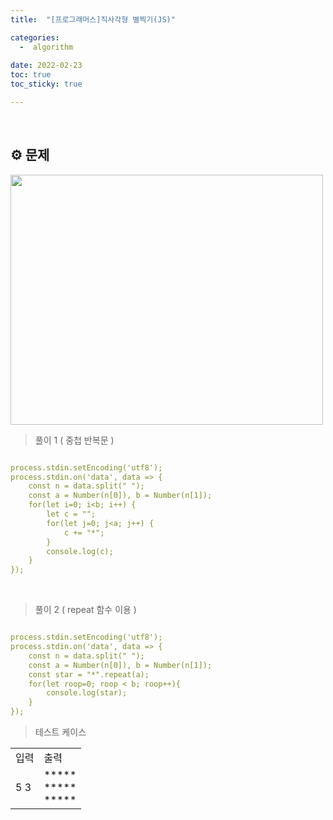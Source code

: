 ```yaml
---
title:  "[프로그래머스]직사각형 별찍기(JS)" 

categories:
  -  algorithm
  
date: 2022-02-23
toc: true
toc_sticky: true

---
```

<br/>

## ⚙️ 문제

<img src="https://user-images.githubusercontent.com/73210774/155263568-65fb9c98-c62e-404e-a457-841f711086f4.PNG" style="width:500px; height:400px"/>

> 풀이 1 ( 중첩 반복문 )

```yaml

process.stdin.setEncoding('utf8');
process.stdin.on('data', data => {
    const n = data.split(" ");
    const a = Number(n[0]), b = Number(n[1]);
    for(let i=0; i<b; i++) {
        let c = "";
        for(let j=0; j<a; j++) {
            c += "*";
        }
        console.log(c);
    }
});

```

<br/>


> 풀이 2 ( repeat 함수 이용 )

```yaml

process.stdin.setEncoding('utf8');
process.stdin.on('data', data => {
    const n = data.split(" ");
    const a = Number(n[0]), b = Number(n[1]);
    const star = "*".repeat(a);
    for(let roop=0; roop < b; roop++){
        console.log(star);
    }
});

```

> 테스트 케이스


<table>
  <tr>
    <td>입력</td>
    <td>출력</td>
  </tr>
  <tr>
    <td>5  3</td>
    <td>***** <br/> ***** <br/> *****</td>
  </tr>
</table>
